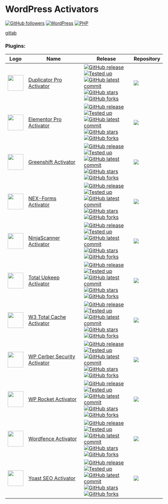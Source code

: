 # WordPress Activators
[![GitHub followers](https://img.shields.io/github/followers/wp-activators.svg?style=social&label=Followers)](https://github.com/wp-activators?tab=followers) [![WordPress](https://img.shields.io/badge/Wordpress-^5.9.0-blue?style=flat-square&logo=wordpress)](#) [![PHP](https://img.shields.io/badge/PHP-^7.2_|_^8.0-green.svg)](#)

[gitlab](https://gitlab.com/wp-activators)

### Plugins:
| Logo                                                                                                                                   | Name                                                                                  | Release                                                                                                                                                                                                                                                                                                                                                                                                                                                                                                                                                                                                                                                                                                                                                                                                                                                                                                       | Repository                                                                                                                                                                                                        |
|----------------------------------------------------------------------------------------------------------------------------------------|---------------------------------------------------------------------------------------|---------------------------------------------------------------------------------------------------------------------------------------------------------------------------------------------------------------------------------------------------------------------------------------------------------------------------------------------------------------------------------------------------------------------------------------------------------------------------------------------------------------------------------------------------------------------------------------------------------------------------------------------------------------------------------------------------------------------------------------------------------------------------------------------------------------------------------------------------------------------------------------------------------------|-------------------------------------------------------------------------------------------------------------------------------------------------------------------------------------------------------------------|
| <img align=center src=https://gitlab.com/uploads/-/system/project/avatar/48823679/icon-128x128_3.png width=50 />                       | [Duplicator Pro Activator](https://github.com/wp-activators/duplicator-pro-activator) | [![GitHub release](https://img.shields.io/github/release/wp-activators/duplicator-pro-activator.svg?maxAge=86400)](https://GitHub.com/wp-activators/duplicator-pro-activator/releases/latest) <br> [![Tested up](https://img.shields.io/badge/tested_up-v4.5.13.1-green.svg)](#) <br> [![GitHub latest commit](https://badgen.net/github/last-commit/wp-activators/duplicator-pro-activator?maxAge=86400)](https://GitHub.com/wp-activators/duplicator-pro-activator/commit/) <br> [![GitHub stars](https://img.shields.io/github/stars/wp-activators/duplicator-pro-activator.svg?style=social&label=Star&maxAge=86400)](https://GitHub.com/wp-activators/duplicator-pro-activator/stargazers) [![GitHub forks](https://img.shields.io/github/forks/wp-activators/duplicator-pro-activator.svg?style=social&label=Fork&maxAge=86400)](https://GitHub.com/wp-activators/duplicator-pro-activator/forks)       | <a href=https://github.com/wp-activators/duplicator-pro-activator><img align=center src="https://github-readme-stats.vercel.app/api/pin/?username=wp-activators&repo=duplicator-pro-activator&hide=,prs" /></a>   |
| <img align=center src=https://gitlab.com/uploads/-/system/project/avatar/48106446/elementor.png width=50 />                            | [Elementor Pro Activator](https://github.com/wp-activators/elementor-pro-activator)   | [![GitHub release](https://img.shields.io/github/release/wp-activators/elementor-pro-activator.svg?maxAge=86400)](https://GitHub.com/wp-activators/elementor-pro-activator/releases/latest) <br> [![Tested up](https://img.shields.io/badge/tested_up-v3.16.2-green.svg)](#) <br> [![GitHub latest commit](https://badgen.net/github/last-commit/wp-activators/elementor-pro-activator?maxAge=86400)](https://GitHub.com/wp-activators/elementor-pro-activator/commit/) <br> [![GitHub stars](https://img.shields.io/github/stars/wp-activators/elementor-pro-activator.svg?style=social&label=Star&maxAge=86400)](https://GitHub.com/wp-activators/elementor-pro-activator/stargazers) [![GitHub forks](https://img.shields.io/github/forks/wp-activators/elementor-pro-activator.svg?style=social&label=Fork&maxAge=86400)](https://GitHub.com/wp-activators/elementor-pro-activator/forks)                 | <a href=https://github.com/wp-activators/elementor-pro-activator><img align=center src="https://github-readme-stats.vercel.app/api/pin/?username=wp-activators&repo=elementor-pro-activator&hide=,prs" /></a>     |
| <img align=center src=https://gitlab.com/uploads/-/system/project/avatar/50665277/logo_300.png width=50 />                             | [Greenshift Activator](https://github.com/wp-activators/greenshift-activator)         | [![GitHub release](https://img.shields.io/github/release/wp-activators/greenshift-activator.svg?maxAge=86400)](https://GitHub.com/wp-activators/greenshift-activator/releases/latest) <br> [![Tested up](https://img.shields.io/badge/tested_up-v6.7.7-green.svg)](#) <br> [![GitHub latest commit](https://badgen.net/github/last-commit/wp-activators/greenshift-activator?maxAge=86400)](https://GitHub.com/wp-activators/greenshift-activator/commit/) <br> [![GitHub stars](https://img.shields.io/github/stars/wp-activators/greenshift-activator.svg?style=social&label=Star&maxAge=86400)](https://GitHub.com/wp-activators/greenshift-activator/stargazers) [![GitHub forks](https://img.shields.io/github/forks/wp-activators/greenshift-activator.svg?style=social&label=Fork&maxAge=86400)](https://GitHub.com/wp-activators/greenshift-activator/forks)                                          | <a href=https://github.com/wp-activators/greenshift-activator><img align=center src="https://github-readme-stats.vercel.app/api/pin/?username=wp-activators&repo=greenshift-activator&hide=,prs" /></a>           |
| <img align=center src=https://gitlab.com/uploads/-/system/project/avatar/48120665/icon-128x128.png width=50 />                         | [NEX-Forms Activator](https://github.com/wp-activators/nex-forms-activator)           | [![GitHub release](https://img.shields.io/github/release/wp-activators/nex-forms-activator.svg?maxAge=86400)](https://GitHub.com/wp-activators/nex-forms-activator/releases/latest) <br> [![Tested up](https://img.shields.io/badge/tested_up-v8.5-green.svg)](#) <br> [![GitHub latest commit](https://badgen.net/github/last-commit/wp-activators/nex-forms-activator?maxAge=86400)](https://GitHub.com/wp-activators/nex-forms-activator/commit/) <br> [![GitHub stars](https://img.shields.io/github/stars/wp-activators/nex-forms-activator.svg?style=social&label=Star&maxAge=86400)](https://GitHub.com/wp-activators/nex-forms-activator/stargazers) [![GitHub forks](https://img.shields.io/github/forks/wp-activators/nex-forms-activator.svg?style=social&label=Fork&maxAge=86400)](https://GitHub.com/wp-activators/nex-forms-activator/forks)                                                    | <a href=https://github.com/wp-activators/nex-forms-activator><img align=center src="https://github-readme-stats.vercel.app/api/pin/?username=wp-activators&repo=nex-forms-activator&hide=,prs" /></a>             |
| <img align=center src=https://gitlab.com/uploads/-/system/project/avatar/48787337/icon-128x128_2.png width=50 />                       | [NinjaScanner Activator](https://github.com/wp-activators/ninjascanner-activator)     | [![GitHub release](https://img.shields.io/github/release/wp-activators/ninjascanner-activator.svg?maxAge=86400)](https://GitHub.com/wp-activators/ninjascanner-activator/releases/latest) <br> [![Tested up](https://img.shields.io/badge/tested_up-v3.1-green.svg)](#) <br> [![GitHub latest commit](https://badgen.net/github/last-commit/wp-activators/ninjascanner-activator?maxAge=86400)](https://GitHub.com/wp-activators/ninjascanner-activator/commit/) <br> [![GitHub stars](https://img.shields.io/github/stars/wp-activators/ninjascanner-activator.svg?style=social&label=Star&maxAge=86400)](https://GitHub.com/wp-activators/ninjascanner-activator/stargazers) [![GitHub forks](https://img.shields.io/github/forks/wp-activators/ninjascanner-activator.svg?style=social&label=Fork&maxAge=86400)](https://GitHub.com/wp-activators/ninjascanner-activator/forks)                            | <a href=https://github.com/wp-activators/ninjascanner-activator><img align=center src="https://github-readme-stats.vercel.app/api/pin/?username=wp-activators&repo=ninjascanner-activator&hide=,prs" /></a>       |
| <img align=center src=https://gitlab.com/uploads/-/system/project/avatar/48317527/icon-128x128_2.png width=50 />                       | [Total Upkeep Activator](https://github.com/wp-activators/boldgrid-backup-activator)  | [![GitHub release](https://img.shields.io/github/release/wp-activators/boldgrid-backup-activator.svg?maxAge=86400)](https://GitHub.com/wp-activators/boldgrid-backup-activator/releases/latest) <br> [![Tested up](https://img.shields.io/badge/tested_up-v1.15.7-green.svg)](#) <br> [![GitHub latest commit](https://badgen.net/github/last-commit/wp-activators/boldgrid-backup-activator?maxAge=86400)](https://GitHub.com/wp-activators/boldgrid-backup-activator/commit/) <br> [![GitHub stars](https://img.shields.io/github/stars/wp-activators/boldgrid-backup-activator.svg?style=social&label=Star&maxAge=86400)](https://GitHub.com/wp-activators/boldgrid-backup-activator/stargazers) [![GitHub forks](https://img.shields.io/github/forks/wp-activators/boldgrid-backup-activator.svg?style=social&label=Fork&maxAge=86400)](https://GitHub.com/wp-activators/boldgrid-backup-activator/forks) | <a href=https://github.com/wp-activators/boldgrid-backup-activator><img align=center src="https://github-readme-stats.vercel.app/api/pin/?username=wp-activators&repo=boldgrid-backup-activator&hide=,prs" /></a> |
| <img align=center src=https://gitlab.com/uploads/-/system/project/avatar/48317616/icon-128x128.png width=50 />                         | [W3 Total Cache Activator](https://github.com/wp-activators/w3-total-cache-activator) | [![GitHub release](https://img.shields.io/github/release/wp-activators/w3-total-cache-activator.svg?maxAge=86400)](https://GitHub.com/wp-activators/w3-total-cache-activator/releases/latest) <br> [![Tested up](https://img.shields.io/badge/tested_up-v2.4.1-green.svg)](#) <br> [![GitHub latest commit](https://badgen.net/github/last-commit/wp-activators/w3-total-cache-activator?maxAge=86400)](https://GitHub.com/wp-activators/w3-total-cache-activator/commit/) <br> [![GitHub stars](https://img.shields.io/github/stars/wp-activators/w3-total-cache-activator.svg?style=social&label=Star&maxAge=86400)](https://GitHub.com/wp-activators/w3-total-cache-activator/stargazers) [![GitHub forks](https://img.shields.io/github/forks/wp-activators/w3-total-cache-activator.svg?style=social&label=Fork&maxAge=86400)](https://GitHub.com/wp-activators/w3-total-cache-activator/forks)          | <a href=https://github.com/wp-activators/w3-total-cache-activator><img align=center src="https://github-readme-stats.vercel.app/api/pin/?username=wp-activators&repo=w3-total-cache-activator&hide=,prs" /></a>   |
| <img align=center src=https://gitlab.com/uploads/-/system/project/avatar/48787396/1a008cf7-dc33-4bed-98bf-7bacdd796d19.png width=50 /> | [WP Cerber Security Activator](https://github.com/wp-activators/wp-cerber-activator)  | [![GitHub release](https://img.shields.io/github/release/wp-activators/wp-cerber-activator.svg?maxAge=86400)](https://GitHub.com/wp-activators/wp-cerber-activator/releases/latest) <br> [![Tested up](https://img.shields.io/badge/tested_up-v9.5.7-green.svg)](#) <br> [![GitHub latest commit](https://badgen.net/github/last-commit/wp-activators/wp-cerber-activator?maxAge=86400)](https://GitHub.com/wp-activators/wp-cerber-activator/commit/) <br> [![GitHub stars](https://img.shields.io/github/stars/wp-activators/wp-cerber-activator.svg?style=social&label=Star&maxAge=86400)](https://GitHub.com/wp-activators/wp-cerber-activator/stargazers) [![GitHub forks](https://img.shields.io/github/forks/wp-activators/wp-cerber-activator.svg?style=social&label=Fork&maxAge=86400)](https://GitHub.com/wp-activators/wp-cerber-activator/forks)                                                  | <a href=https://github.com/wp-activators/wp-cerber-activator><img align=center src="https://github-readme-stats.vercel.app/api/pin/?username=wp-activators&repo=wp-cerber-activator&hide=,prs" /></a>             |
| <img align=center src=https://gitlab.com/uploads/-/system/project/avatar/50503253/icon-256x256.png width=50 />                         | [WP Rocket Activator](https://github.com/wp-activators/wp-rocket-activator)           | [![GitHub release](https://img.shields.io/github/release/wp-activators/wp-rocket-activator.svg?maxAge=86400)](https://GitHub.com/wp-activators/wp-rocket-activator/releases/latest) <br> [![Tested up](https://img.shields.io/badge/tested_up-v3.15.0.1-green.svg)](#) <br> [![GitHub latest commit](https://badgen.net/github/last-commit/wp-activators/wp-rocket-activator?maxAge=86400)](https://GitHub.com/wp-activators/wp-rocket-activator/commit/) <br> [![GitHub stars](https://img.shields.io/github/stars/wp-activators/wp-rocket-activator.svg?style=social&label=Star&maxAge=86400)](https://GitHub.com/wp-activators/wp-rocket-activator/stargazers) [![GitHub forks](https://img.shields.io/github/forks/wp-activators/wp-rocket-activator.svg?style=social&label=Fork&maxAge=86400)](https://GitHub.com/wp-activators/wp-rocket-activator/forks)                                               | <a href=https://github.com/wp-activators/wp-rocket-activator><img align=center src="https://github-readme-stats.vercel.app/api/pin/?username=wp-activators&repo=wp-rocket-activator&hide=,prs" /></a>             |
| <img align=center src=https://gitlab.com/uploads/-/system/project/avatar/48083175/icon_1_.png width=50 />                              | [Wordfence Activator](https://github.com/wp-activators/wordfence-activator)           | [![GitHub release](https://img.shields.io/github/release/wp-activators/wordfence-activator.svg?maxAge=86400)](https://GitHub.com/wp-activators/wordfence-activator/releases/latest) <br> [![Tested up](https://img.shields.io/badge/tested_up-v7.10.4-green.svg)](#) <br> [![GitHub latest commit](https://badgen.net/github/last-commit/wp-activators/wordfence-activator?maxAge=86400)](https://GitHub.com/wp-activators/wordfence-activator/commit/) <br> [![GitHub stars](https://img.shields.io/github/stars/wp-activators/wordfence-activator.svg?style=social&label=Star&maxAge=86400)](https://GitHub.com/wp-activators/wordfence-activator/stargazers) [![GitHub forks](https://img.shields.io/github/forks/wp-activators/wordfence-activator.svg?style=social&label=Fork&maxAge=86400)](https://GitHub.com/wp-activators/wordfence-activator/forks)                                                 | <a href=https://github.com/wp-activators/wordfence-activator><img align=center src="https://github-readme-stats.vercel.app/api/pin/?username=wp-activators&repo=wordfence-activator&hide=,prs" /></a>             |
| <img align=center src=https://gitlab.com/uploads/-/system/project/avatar/48317475/icon_1_.png width=50 />                              | [Yoast SEO Activator](https://github.com/wp-activators/wordpress-seo-activator)       | [![GitHub release](https://img.shields.io/github/release/wp-activators/wordpress-seo-activator.svg?maxAge=86400)](https://GitHub.com/wp-activators/wordpress-seo-activator/releases/latest) <br> [![Tested up](https://img.shields.io/badge/tested_up-v21.2-green.svg)](#) <br> [![GitHub latest commit](https://badgen.net/github/last-commit/wp-activators/wordpress-seo-activator?maxAge=86400)](https://GitHub.com/wp-activators/wordpress-seo-activator/commit/) <br> [![GitHub stars](https://img.shields.io/github/stars/wp-activators/wordpress-seo-activator.svg?style=social&label=Star&maxAge=86400)](https://GitHub.com/wp-activators/wordpress-seo-activator/stargazers) [![GitHub forks](https://img.shields.io/github/forks/wp-activators/wordpress-seo-activator.svg?style=social&label=Fork&maxAge=86400)](https://GitHub.com/wp-activators/wordpress-seo-activator/forks)                   | <a href=https://github.com/wp-activators/wordpress-seo-activator><img align=center src="https://github-readme-stats.vercel.app/api/pin/?username=wp-activators&repo=wordpress-seo-activator&hide=,prs" /></a>     |

